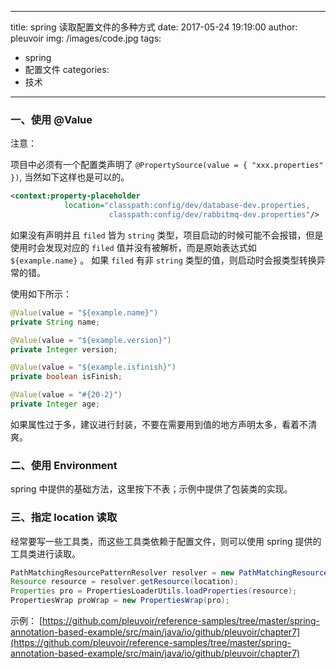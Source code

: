 
---
title: spring 读取配置文件的多种方式
date: 2017-05-24 19:19:00
author: pleuvoir
img: /images/code.jpg
tags:
  - spring
  - 配置文件
categories:
  - 技术
---


### 一、使用 @Value

注意：

项目中必须有一个配置类声明了 `@PropertySource(value = { "xxx.properties" })`, 当然如下这样也是可以的。

```xml
<context:property-placeholder
            location="classpath:config/dev/database-dev.properties,
                      classpath:config/dev/rabbitmq-dev.properties"/>
```

如果没有声明并且 `filed` 皆为 `string` 类型，项目启动的时候可能不会报错，但是使用时会发现对应的 `filed` 值并没有被解析，而是原始表达式如 `${example.name}` 。
如果 `filed` 有非 `string` 类型的值，则启动时会报类型转换异常的错。

使用如下所示：

```java
@Value(value = "${example.name}")
private String name;

@Value(value = "${example.version}")
private Integer version;

@Value(value = "${example.isfinish}")
private boolean isFinish;

@Value(value = "#{20-2}")
private Integer age;
```

如果属性过于多，建议进行封装，不要在需要用到值的地方声明太多，看着不清爽。

### 二、使用 Environment

spring 中提供的基础方法，这里按下不表；示例中提供了包装类的实现。

### 三、指定 location 读取

经常要写一些工具类，而这些工具类依赖于配置文件，则可以使用 spring 提供的工具类进行读取。

```java
PathMatchingResourcePatternResolver resolver = new PathMatchingResourcePatternResolver();
Resource resource = resolver.getResource(location);
Properties pro = PropertiesLoaderUtils.loadProperties(resource);
PropertiesWrap proWrap = new PropertiesWrap(pro);
```

示例： [https://github.com/pleuvoir/reference-samples/tree/master/spring-annotation-based-example/src/main/java/io/github/pleuvoir/chapter7](https://github.com/pleuvoir/reference-samples/tree/master/spring-annotation-based-example/src/main/java/io/github/pleuvoir/chapter7)